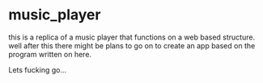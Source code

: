 # music_player
 
this is a replica of a music player that functions on a web based structure. well after this there might be plans to go on to create an app based on the program written on here. 

Lets fucking go...